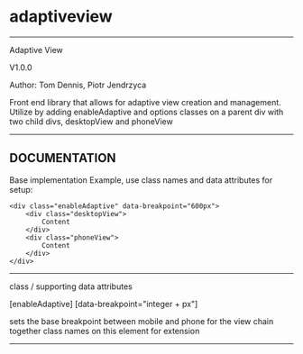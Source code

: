 # adaptiveview

------------------------------------------------------------
Adaptive View

V1.0.0

Author: Tom Dennis, Piotr Jendrzyca 

Front end library that allows for adaptive view creation and management.
Utilize by adding enableAdaptive and options classes on a parent
div with two child divs, desktopView and phoneView

------------------------------------------------------------
DOCUMENTATION
------------------------------------------------------------

Base implementation Example, use class names and data attributes for setup:
	
	<div class="enableAdaptive" data-breakpoint="600px">
		<div class="desktopView">
			Content
		</div>
		<div class="phoneView">
			Content
		</div>
	</div>
 
------------------------------------------------------------

class / supporting data attributes

[enableAdaptive] [data-breakpoint="integer + px"]

sets the base breakpoint between mobile and phone for the view
chain together class names on this element for extension 

------------------------------------------------------------
